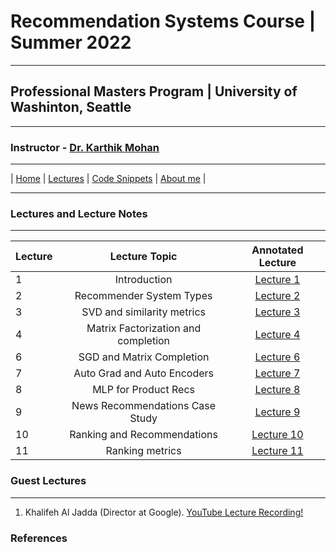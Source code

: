 # Recommendation Systems Course | Summer 2022 

***
 
## Professional Masters Program | University of Washinton, Seattle 

***


### Instructor - [Dr. Karthik Mohan](https://www.ece.uw.edu/people/karthik-mohan/)

***

| [Home](index.md)  | [Lectures](lectures.md)       | [Code Snippets](code_snippets.md)      | [About me](karthik.md) |


***


### Lectures and Lecture Notes

***

| Lecture | Lecture Topic | Annotated Lecture |
| :--- | :----: | :---: |
| 1 | Introduction | [Lecture 1](Lectures/Lecture_1_annotated.pdf) |
| 2 | Recommender System Types | [Lecture 2](Lectures/Lecture_2_annotated.pdf) |
| 3 | SVD and similarity metrics | [Lecture 3](Lectures/Lecture_3_annotated.pdf) |
| 4 | Matrix Factorization and completion  | [Lecture 4](Lectures/Lecture_4_annotated.pdf) |
| 6 | SGD and Matrix Completion | [Lecture 6](Lectures/Lecture_6_annotated.pdf) |
| 7 | Auto Grad and Auto Encoders | [Lecture 7](Lectures/Lecture_7_annotated.pdf) |
| 8 | MLP for Product Recs | [Lecture 8](Lectures/Lecture_8_annotated.pdf) |
| 9 | News Recommendations Case Study| [Lecture 9](Lectures/Lecture_9_annotated.pdf) |
| 10 | Ranking and Recommendations | [Lecture 10](Lectures/Lecture_10_annotated.pdf) |
| 11 | Ranking metrics | [Lecture 11](Lectures/Lecture_11_annotated.pdf) |


### Guest Lectures

*** 

1. Khalifeh Al Jadda (Director at Google). <a href="https://www.youtube.com/watch?v=5Pa9NN_uRYg&t=1s" target="_blank">YouTube Lecture Recording!</a>



### References


